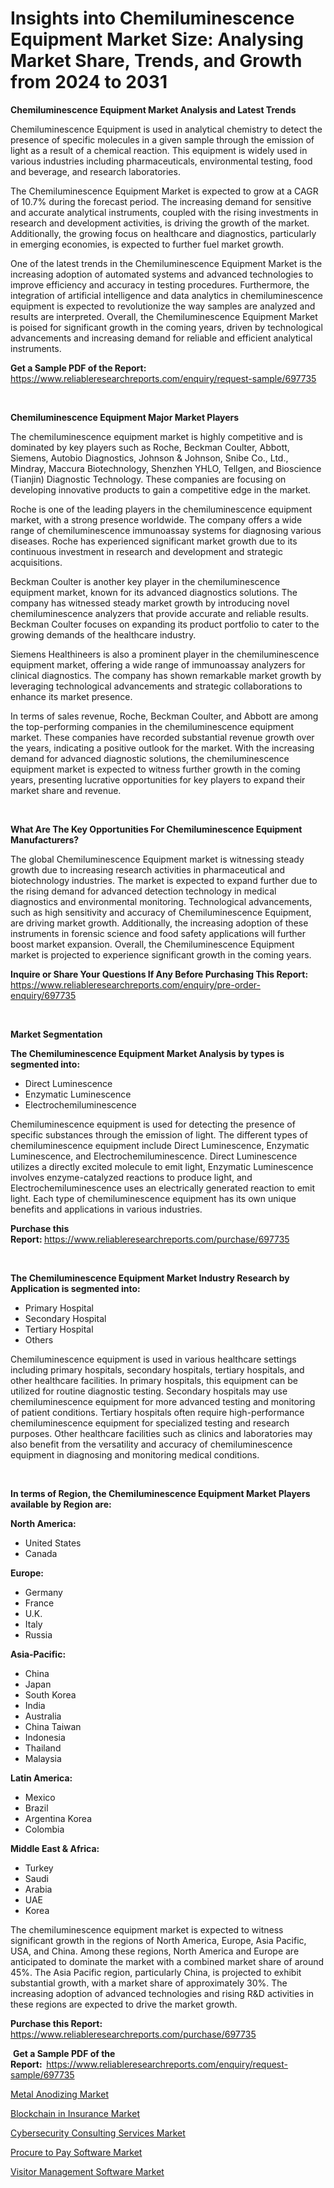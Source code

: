 <p><h1>Insights into Chemiluminescence Equipment Market Size: Analysing Market Share, Trends, and Growth from 2024 to 2031</h1></p><p><strong>Chemiluminescence Equipment Market Analysis and Latest Trends</strong></p>
<p><p>Chemiluminescence Equipment is used in analytical chemistry to detect the presence of specific molecules in a given sample through the emission of light as a result of a chemical reaction. This equipment is widely used in various industries including pharmaceuticals, environmental testing, food and beverage, and research laboratories.</p><p>The Chemiluminescence Equipment Market is expected to grow at a CAGR of 10.7% during the forecast period. The increasing demand for sensitive and accurate analytical instruments, coupled with the rising investments in research and development activities, is driving the growth of the market. Additionally, the growing focus on healthcare and diagnostics, particularly in emerging economies, is expected to further fuel market growth.</p><p>One of the latest trends in the Chemiluminescence Equipment Market is the increasing adoption of automated systems and advanced technologies to improve efficiency and accuracy in testing procedures. Furthermore, the integration of artificial intelligence and data analytics in chemiluminescence equipment is expected to revolutionize the way samples are analyzed and results are interpreted. Overall, the Chemiluminescence Equipment Market is poised for significant growth in the coming years, driven by technological advancements and increasing demand for reliable and efficient analytical instruments.</p></p>
<p><strong>Get a Sample PDF of the Report:&nbsp;</strong> <a href="https://www.reliableresearchreports.com/enquiry/request-sample/697735">https://www.reliableresearchreports.com/enquiry/request-sample/697735</a></p>
<p>&nbsp;</p>
<p><strong>Chemiluminescence Equipment Major Market Players</strong></p>
<p><p>The chemiluminescence equipment market is highly competitive and is dominated by key players such as Roche, Beckman Coulter, Abbott, Siemens, Autobio Diagnostics, Johnson & Johnson, Snibe Co., Ltd., Mindray, Maccura Biotechnology, Shenzhen YHLO, Tellgen, and Bioscience (Tianjin) Diagnostic Technology. These companies are focusing on developing innovative products to gain a competitive edge in the market.</p><p>Roche is one of the leading players in the chemiluminescence equipment market, with a strong presence worldwide. The company offers a wide range of chemiluminescence immunoassay systems for diagnosing various diseases. Roche has experienced significant market growth due to its continuous investment in research and development and strategic acquisitions.</p><p>Beckman Coulter is another key player in the chemiluminescence equipment market, known for its advanced diagnostics solutions. The company has witnessed steady market growth by introducing novel chemiluminescence analyzers that provide accurate and reliable results. Beckman Coulter focuses on expanding its product portfolio to cater to the growing demands of the healthcare industry.</p><p>Siemens Healthineers is also a prominent player in the chemiluminescence equipment market, offering a wide range of immunoassay analyzers for clinical diagnostics. The company has shown remarkable market growth by leveraging technological advancements and strategic collaborations to enhance its market presence.</p><p>In terms of sales revenue, Roche, Beckman Coulter, and Abbott are among the top-performing companies in the chemiluminescence equipment market. These companies have recorded substantial revenue growth over the years, indicating a positive outlook for the market. With the increasing demand for advanced diagnostic solutions, the chemiluminescence equipment market is expected to witness further growth in the coming years, presenting lucrative opportunities for key players to expand their market share and revenue.</p></p>
<p>&nbsp;</p>
<p><strong>What Are The Key Opportunities For Chemiluminescence Equipment Manufacturers?</strong></p>
<p><p>The global Chemiluminescence Equipment market is witnessing steady growth due to increasing research activities in pharmaceutical and biotechnology industries. The market is expected to expand further due to the rising demand for advanced detection technology in medical diagnostics and environmental monitoring. Technological advancements, such as high sensitivity and accuracy of Chemiluminescence Equipment, are driving market growth. Additionally, the increasing adoption of these instruments in forensic science and food safety applications will further boost market expansion. Overall, the Chemiluminescence Equipment market is projected to experience significant growth in the coming years.</p></p>
<p><strong>Inquire or Share Your Questions If Any Before Purchasing This Report:</strong> <a href="https://www.reliableresearchreports.com/enquiry/pre-order-enquiry/697735">https://www.reliableresearchreports.com/enquiry/pre-order-enquiry/697735</a></p>
<p>&nbsp;</p>
<p><strong>Market Segmentation</strong></p>
<p><strong>The Chemiluminescence Equipment Market Analysis by types is segmented into:</strong></p>
<p><ul><li>Direct Luminescence</li><li>Enzymatic Luminescence</li><li>Electrochemiluminescence</li></ul></p>
<p><p>Chemiluminescence equipment is used for detecting the presence of specific substances through the emission of light. The different types of chemiluminescence equipment include Direct Luminescence, Enzymatic Luminescence, and Electrochemiluminescence. Direct Luminescence utilizes a directly excited molecule to emit light, Enzymatic Luminescence involves enzyme-catalyzed reactions to produce light, and Electrochemiluminescence uses an electrically generated reaction to emit light. Each type of chemiluminescence equipment has its own unique benefits and applications in various industries.</p></p>
<p><strong>Purchase this Report:&nbsp;</strong><a href="https://www.reliableresearchreports.com/purchase/697735">https://www.reliableresearchreports.com/purchase/697735</a></p>
<p>&nbsp;</p>
<p><strong>The Chemiluminescence Equipment Market Industry Research by Application is segmented into:</strong></p>
<p><ul><li>Primary Hospital</li><li>Secondary Hospital</li><li>Tertiary Hospital</li><li>Others</li></ul></p>
<p><p>Chemiluminescence equipment is used in various healthcare settings including primary hospitals, secondary hospitals, tertiary hospitals, and other healthcare facilities. In primary hospitals, this equipment can be utilized for routine diagnostic testing. Secondary hospitals may use chemiluminescence equipment for more advanced testing and monitoring of patient conditions. Tertiary hospitals often require high-performance chemiluminescence equipment for specialized testing and research purposes. Other healthcare facilities such as clinics and laboratories may also benefit from the versatility and accuracy of chemiluminescence equipment in diagnosing and monitoring medical conditions.</p></p>
<p>&nbsp;</p>
<p><strong>In terms of Region, the Chemiluminescence Equipment Market Players available by Region are:</strong></p>
<p>
    <p> <strong> North America: </strong>
        <ul>
            <li>United States</li>
            <li>Canada</li>
        </ul>
        </p> 
    <p> <strong> Europe: </strong>
        <ul>
            <li>Germany</li>
            <li>France</li>
            <li>U.K.</li>
            <li>Italy</li>
            <li>Russia</li>
        </ul>
        </p> 
    <p> <strong> Asia-Pacific: </strong>
        <ul>
            <li>China</li>
            <li>Japan</li>
            <li>South Korea</li>
            <li>India</li>
            <li>Australia</li>
            <li>China Taiwan</li>
            <li>Indonesia</li>
            <li>Thailand</li>
            <li>Malaysia</li>
        </ul>
        </p> 
    <p> <strong> Latin America: </strong>
        <ul>
            <li>Mexico</li>
            <li>Brazil</li>
            <li>Argentina Korea</li>
            <li>Colombia</li>
        </ul>
        </p> 
    <p> <strong> Middle East & Africa: </strong>
        <ul>
            <li>Turkey</li>
            <li>Saudi</li>
            <li>Arabia</li>
            <li>UAE</li>
            <li>Korea</li>
        </ul>
    </p>
    </p>
<p><p>The chemiluminescence equipment market is expected to witness significant growth in the regions of North America, Europe, Asia Pacific, USA, and China. Among these regions, North America and Europe are anticipated to dominate the market with a combined market share of around 45%. The Asia Pacific region, particularly China, is projected to exhibit substantial growth, with a market share of approximately 30%. The increasing adoption of advanced technologies and rising R&D activities in these regions are expected to drive the market growth.</p></p>
<p><strong>Purchase this Report: </strong><a href="https://www.reliableresearchreports.com/purchase/697735">https://www.reliableresearchreports.com/purchase/697735</a></p>
<p>&nbsp;<strong>Get a Sample PDF of the Report:&nbsp;&nbsp;</strong><a href="https://www.reliableresearchreports.com/enquiry/request-sample/697735">https://www.reliableresearchreports.com/enquiry/request-sample/697735</a></p>
<p><strong></strong></p>
<p><p><a href="https://medium.com/@jeanlopez1945/metal-anodizing-market-size-market-outlook-and-market-forecast-2024-to-2031-23d8d7ccdca7">Metal Anodizing Market</a></p><p><a href="https://medium.com/@jeanlopez1945/blockchain-in-insurance-market-trends-and-market-analysis-forecasted-for-period-2024-2031-d6948c71beec">Blockchain in Insurance Market</a></p><p><a href="https://medium.com/@rosejohnson762014/analyzing-cybersecurity-consulting-services-market-global-industry-perspective-and-forecast-2024-cddbcc72dfb7">Cybersecurity Consulting Services Market</a></p><p><a href="https://medium.com/@rosejohnson762014/procure-to-pay-software-market-size-cagr-trends-2024-2030-fbccf383493c">Procure to Pay Software Market</a></p><p><a href="https://medium.com/@rosejohnson762014/visitor-management-software-market-size-cagr-trends-2024-2030-5ee249718564">Visitor Management Software Market</a></p></p>